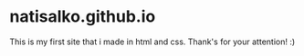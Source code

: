# natisalko.github.io
This is my first site that i made in html and css. Thank's for your attention! :)
